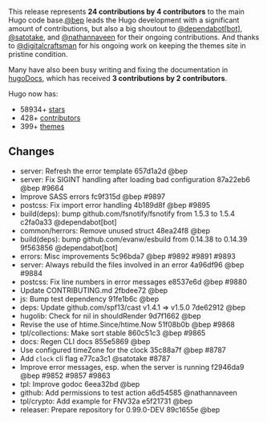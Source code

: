 This release represents **24 contributions by 4 contributors** to the main Hugo code base.[@bep](https://github.com/bep) leads the Hugo development with a significant amount of contributions, but also a big shoutout to [@dependabot[bot]](https://github.com/apps/dependabot), [@satotake](https://github.com/satotake), and [@nathannaveen](https://github.com/nathannaveen) for their ongoing contributions.
And thanks to [@digitalcraftsman](https://github.com/digitalcraftsman) for his ongoing work on keeping the themes site in pristine condition.

Many have also been busy writing and fixing the documentation in [hugoDocs](https://github.com/gohugoio/hugoDocs),
which has received **3 contributions by 2 contributors**.

Hugo now has:

* 58934+ [stars](https://github.com/gohugoio/hugo/stargazers)
* 428+ [contributors](https://github.com/gohugoio/hugo/graphs/contributors)
* 399+ [themes](http://themes.gohugo.io/)


## Changes

* server: Refresh the error template 657d1a2d @bep 
* server: Fix SIGINT handling after loading bad configuration 87a22eb6 @bep #9664 
* Improve SASS errors fc9f315d @bep #9897 
* postcss: Fix import error handling 4b189d8f @bep #9895 
* build(deps): bump github.com/fsnotify/fsnotify from 1.5.3 to 1.5.4 c2fa0a33 @dependabot[bot] 
* common/herrors: Remove unused struct 48ea24f8 @bep 
* build(deps): bump github.com/evanw/esbuild from 0.14.38 to 0.14.39 9f563856 @dependabot[bot] 
* errors: Misc improvements 5c96bda7 @bep #9892 #9891 #9893 
* server: Always rebuild the files involved in an error 4a96df96 @bep #9884 
* postcss: Fix line numbers in error messages e8537e6d @bep #9880 
* Update CONTRIBUTING.md 2fbdee72 @bep 
* js: Bump test dependency 91fe1b6c @bep 
* deps: Update github.com/spf13/cast v1.4.1 => v1.5.0 7de62912 @bep 
* hugolib: Check for nil in shouldRender 9d7f1662 @bep 
* Revise the use of htime.Since/htime.Now 51f08b0b @bep #9868 
* tpl/collections: Make sort stable 860c51c3 @bep #9865 
* docs: Regen CLI docs 855e5869 @bep 
* Use configured timeZone for the clock 35c88a7f @bep #8787 
* Add `clock` cli flag e77ca3c1 @satotake #8787 
* Improve error messages, esp. when the server is running f2946da9 @bep #9852 #9857 #9863 
* tpl: Improve godoc 6eea32bd @bep 
* github: Add permissions to test action a6d54585 @nathannaveen 
* tpl/crypto: Add example for FNV32a e5f21731 @bep 
* releaser: Prepare repository for 0.99.0-DEV 89c1655e @bep 






